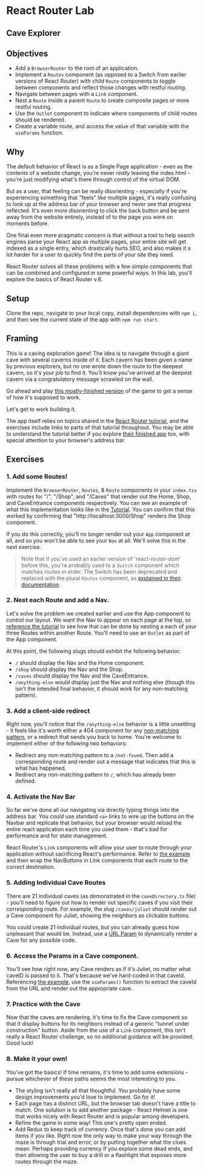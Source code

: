 # React Router Lab

## Cave Explorer

## Objectives

- Add a `BrowserRouter` to the root of an application.
- Implement a `Routes` component (as opposed to a Switch from earlier versions of React Router) with child `Route` components to toggle between components and reflect those changes with restful routing.
- Navigate between pages with a `Link` component.
- Nest a `Route` inside a parent `Route` to create composite pages or more restful routing.
- Use the `Outlet` component to indicate where components of child routes should be rendered.
- Create a variable route, and access the value of that variable with the `useParams` function.

## Why

The default behavior of React is as a Single Page application - even as the contents of a website change, you're never _really_ leaving the index.html - you're just modifying what's there through control of the virtual DOM.

But as a user, that feeling can be really disorienting - especially if you're experiencing something that "feels" like multiple pages, it's really confusing to look up at the address bar of your browser and never see that progress reflected. It's even more disorienting to click the back button and be sent away from the website entirely, instead of to the page you were on moments before.

One final even more pragmatic concern is that without a tool to help search engines parse your React app as multiple pages, your entire site will get indexed as a single entry, which drastically hurts SEO, and also makes it a lot harder for a user to quickly find the parts of your site they need.

React Router solves all these problems with a few simple components that can be combined and configured in some powerful ways. In this lab, you'll explore the basics of React Router v.6.

## Setup

Clone the repo, navigate to your local copy, install dependencies with `npm i`, and then see the current state of the app with `npm run start`.

## Framing

This is a caving exploration game! The idea is to navigate through a giant cave with several caverns inside of it. Each cavern has been given a name by previous explorers, but no one wrote down the route to the deepest cavern, so it's your job to find it. You'll know you've arrived at the deepest cavern via a congratulatory message scrawled on the wall.

Go ahead and play [this mostly-finished version](https://cave-routes.netlify.app/) of the game to get a sense of how it's supposed to work.

Let's get to work building it.

The app itself relies on topics shared in the [React Router tutorial](https://reactrouter.com/en/6.8.2/start/tutorial), and the exercises include links to parts of that tutorial throughout. You may be able to understand the tutorial better if you explore [their finished app](https://stackblitz.com/edit/github-agqlf5?file=src/App.jsx) too, with special attention to your browser's address bar.

## Exercises

### 1. Add some Routes!

Implement the `BrowserRouter`, `Routes`, & `Route` components in your `index.tsx` with routes for "/", "/Shop", and "/Caves" that render out the Home, Shop, and CaveEntrance components respectively. You can see an example of what this implementation looks like in the [Tutorial](https://reactrouter.com/en/6.8.2/start/tutorial#adding-a-router). You can confirm that this worked by confirming that "http://localhost:3000/Shop" renders the Shop component.

If you do this correctly, you'll no longer render out your `App` component at all, and so you won't be able to see your `Nav` at all. We'll solve this in the next exercise.

> Note that if you've used an earlier version of 'react-router-dom' before this, you're probably used to a `Switch` component which matches routes in order. The Switch has been deprecated and replaced with the plural `Routes` component, as [explained in their documentation](https://reactrouter.com/en/6.8.2/upgrading/v5#upgrade-all-switch-elements-to-routes).

### 2. Nest each Route and add a Nav.

Let's solve the problem we created earlier and use the App component to control our layout. We want the Nav to appear on each page at the top, so [reference the tutorial](https://reactrouter.com/en/6.8.2/start/tutorial#nested-routes) to see how that can be done by nesting a each of your three Routes within another Route. You'll need to use an `Outlet` as part of the App component.

At this point, the following slugs should exhibit the following behavior:

- `/` should display the Nav and the Home component.
- `/shop` should display the Nav and the Shop.
- `/caves` should display the Nav and the CaveEntrance.
- `/anything-else` would display just the Nav and nothing else (though this isn't the intended final behavior, it should work for any non-matching pattern).

### 3. Add a client-side redirect

Right now, you'll notice that the `/anything-else` behavior is a little unsettling - it feels like it's worth either a 404 component for any [non-matching pattern](https://reactrouter.com/en/6.8.2/start/tutorial#handling-not-found-errors), or a redirect that sends you back to home. You're welcome to implement either of the following two behaviors:

- Redirect any non-matching pattern to a `/not-found`. Then add a corresponding route and render out a message that indicates that this is what has happened.
- Redirect any non-matching pattern to `/`, which has already been defined.

### 4. Activate the Nav Bar

So far we've done all our navigating via directly typing things into the address bar. You _could_ use standard `<a>` links to wire up the buttons on the Navbar and replicate that behavior, but your browser would reload the entire react application each time you used them - that's bad for performance and for state management.

React Router's `Link` components will allow your user to route through your application without sacrificing React's performance. Refer to [the example](https://reactrouter.com/en/6.8.2/start/tutorial#client-side-routing) and then wrap the NavButtons in Link components that each route to the correct destination.

### 5. Adding Individual Cave Routes

There are 21 individual caves (as demonstrated in the `caveDirectory.ts` file) - you'll need to figure out how to render out specific caves if you visit their corresponding route. For example, the slug `/caves/juliet` should render out a Cave component for Juliet, showing the neighbors as clickable buttons.

You could create 21 individual routes, but you can already guess how unpleasant that would be. Instead, use a [URL Param](https://reactrouter.com/en/6.8.2/start/tutorial#url-params-in-loaders) to dynamically render a Cave for any possible code.

### 6. Access the Params in a Cave component.

You'll see how right now, any Cave renders as if it's Juliet, no matter what caveID is passed to it. That's because we've hard-coded in that caveId. Referencing [the example](https://reactrouter.com/en/6.8.2/start/tutorial#url-params-in-loaders), use the `useParams()` function to extract the caveId from the URL and render out the appropriate cave.

### 7. Practice with the Cave

Now that the caves are rendering, it's time to fix the Cave component so that it display buttons for its neighbors instead of a generic "tunnel under construction" button. Aside from the use of a `Link` component, this isn't really a React Router challenge, so no additional guidance will be provided. Good luck!

### 8. Make it your own!

You've got the basics! If time remains, it's time to add some extensions - pursue whichever of these paths seems the most interesting to you.

- The styling isn't really all that thoughtful. You probably have some design improvements you'd love to implement. Go for it!
- Each page has a distinct URL, but the browser tab doesn't have a title to match. One solution is to add another package - React Helmet is one that works nicely with React Router and is popular among developers.
- Refine the game in some way! This one's pretty open ended.
- Add Redux to keep track of currency. Once that's done you can add items if you like. Right now the only way to make your way through the maze is through trial and error, or by putting together what the clues mean. Perhaps providing currency if you explore some dead ends, and then allowing the user to buy a drill or a flashlight that exposes more routes through the maze.
